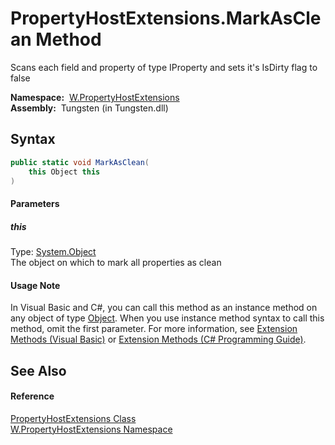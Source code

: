PropertyHostExtensions.MarkAsClean Method
=========================================
   
Scans each field and property of type IProperty and sets it's IsDirty flag to false


  **Namespace:**  [W.PropertyHostExtensions][1]  
  **Assembly:**  Tungsten (in Tungsten.dll)

Syntax
------

```csharp
public static void MarkAsClean(
	this Object this
)
```

#### Parameters

##### *this*
Type: [System.Object][2]  
The object on which to mark all properties as clean

#### Usage Note
In Visual Basic and C#, you can call this method as an instance method on any object of type [Object][2]. When you use instance method syntax to call this method, omit the first parameter. For more information, see [Extension Methods (Visual Basic)][3] or [Extension Methods (C# Programming Guide)][4].

See Also
--------

#### Reference
[PropertyHostExtensions Class][5]  
[W.PropertyHostExtensions Namespace][1]  

[1]: ../README.md
[2]: http://msdn.microsoft.com/en-us/library/e5kfa45b
[3]: http://msdn.microsoft.com/en-us/library/bb384936.aspx
[4]: http://msdn.microsoft.com/en-us/library/bb383977.aspx
[5]: README.md